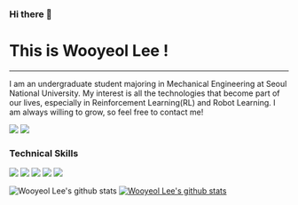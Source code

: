 ### Hi there 👋

# This is Wooyeol Lee !
---

I am an undergraduate student majoring in Mechanical Engineering at Seoul National University. My interest is all the technologies that become part of our lives, especially in Reinforcement Learning(RL) and Robot Learning. I am always willing to grow, so feel free to contact me!

<a href="wooyeol0519@snu.ac.kr" target="_blank"><img src="https://img.shields.io/badge/Email-EA4335?style=flat-square&logo=[Gmail]&logoColor=white"/></a>
<a href="https://www.linkedin.com/in/이우열-8933b9230" target="_blank"><img src="https://img.shields.io/badge/LinkedIn-0A66C2?style=flat-square&logo=LinkedIn&logoColor=white"/></a>


### Technical Skills
<img src="https://img.shields.io/badge/Python-3776AB?style=flat-square&logo=Python&logoColor=white"/>  <img src="https://img.shields.io/badge/C++-00599C?style=flat-square&logo=C++&logoColor=white"/>  <img src="https://img.shields.io/badge/C-A8B9CC?style=flat-square&logo=C&logoColor=white"/>
<img src="https://img.shields.io/badge/Pytorch-EE4C2C?style=flat-square&logo=Pytorch&logoColor=white"/>  <img src="https://img.shields.io/badge/Tensorflow-FF6F00?style=flat-square&logo=Tensorflow&logoColor=white"/>

![Wooyeol Lee's github stats](https://github-readme-stats.vercel.app/api?username=thisisWooyeol&show_icons=true&theme=dark)
[![Wooyeol Lee's github stats](https://github-readme-stats.vercel.app/api/top-langs/?username=thisisWooyeol&show_icons=true&layout=compact&theme=dark)](https://github.com/thisisWooyeol)

<!--
**thisisWooyeol/thisisWooyeol** is a ✨ _special_ ✨ repository because its `README.md` (this file) appears on your GitHub profile.

Here are some ideas to get you started:

- 🔭 I’m currently working on ...
- 🌱 I’m currently learning ...
- 👯 I’m looking to collaborate on ...
- 🤔 I’m looking for help with ...
- 💬 Ask me about ...
- 📫 How to reach me: ...
- 😄 Pronouns: ...
- ⚡ Fun fact: ...
-->
